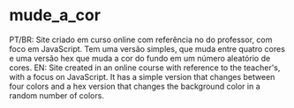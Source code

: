 # mude_a_cor
PT/BR: Site criado em curso online com referência no do professor, com foco em JavaScript. Tem uma versão simples, que muda entre quatro cores e uma versão hex que muda a cor do fundo em um número aleatório de cores.
EN: Site created in an online course with reference to the teacher's, with a focus on JavaScript. It has a simple version that changes between four colors and a hex version that changes the background color in a random number of colors.
